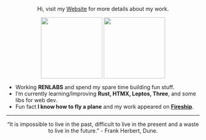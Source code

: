 <p align="center">
  Hi, visit my <a href="https://edsdr.com/" target="_blank">Website</a> for more
  details about my work.
</p>

<p align="center">
  <img
    height="160em"
    align="center"
    src="https://github-readme-streak-stats.herokuapp.com?user=EdSDR&theme=dracula&border_radius=0&hide_border=true"
  />
  <img
    height="160em"
    align="center"
    src="https://github-readme-stats.vercel.app/api/top-langs/?username=EdSDR&&layout=compact&hide=shell&theme=dracula&hide_border=true&border_radius=0"
  />
</p>

 -  Working **RENLABS** and spend my spare time building fun stuff.
 -  I’m currently learning/Improving **Rust, HTMX, Leptos, Three**, and some libs for web dev.
 -  Fun fact **I know how to fly a plane** and my work appeared on **[Fireship](https://youtu.be/HCOQmKTFzYY?t=96)**.
---

<p align="center">
  “It is impossible to live in the past, difficult to live in the present and a
  waste to live in the future.” - Frank Herbert, Dune.
</p>
